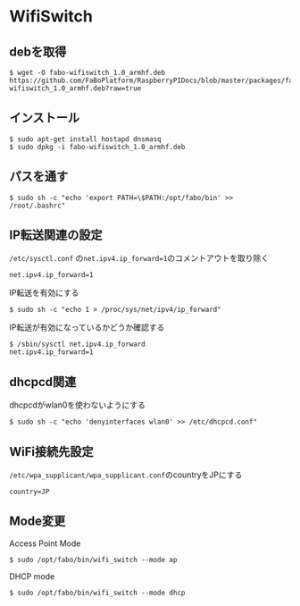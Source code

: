 # WifiSwitch

## debを取得

```shell
$ wget -O fabo-wifiswitch_1.0_armhf.deb https://github.com/FaBoPlatform/RaspberryPIDocs/blob/master/packages/fabo-wifiswitch_1.0_armhf.deb?raw=true 
```

## インストール

```shell
$ sudo apt-get install hostapd dnsmasq
$ sudo dpkg -i fabo-wifiswitch_1.0_armhf.deb
```

## パスを通す

```shell
$ sudo sh -c "echo 'export PATH=\$PATH:/opt/fabo/bin' >> /root/.bashrc"
```

## IP転送関連の設定

`/etc/sysctl.conf` の`net.ipv4.ip_forward=1`のコメントアウトを取り除く

```shell
net.ipv4.ip_forward=1
```

IP転送を有効にする

```shell
$ sudo sh -c "echo 1 > /proc/sys/net/ipv4/ip_forward"
```

IP転送が有効になっているかどうか確認する

```shell
$ /sbin/sysctl net.ipv4.ip_forward
net.ipv4.ip_forward=1
```

## dhcpcd関連

dhcpcdがwlan0を使わないようにする

```shell
$ sudo sh -c "echo 'denyinterfaces wlan0' >> /etc/dhcpcd.conf"
```

## WiFi接続先設定

`/etc/wpa_supplicant/wpa_supplicant.conf`のcountryをJPにする

```shell
country=JP
```

## Mode変更

Access Point Mode

```shell
$ sudo /opt/fabo/bin/wifi_switch --mode ap
```

DHCP mode

```shell
$ sudo /opt/fabo/bin/wifi_switch --mode dhcp
```